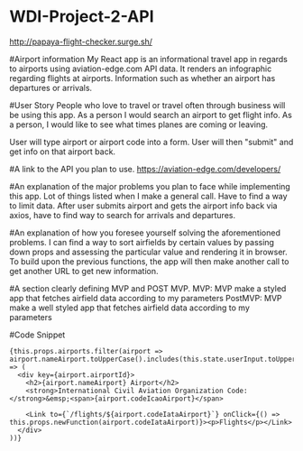 # WDI-Project-2-API

http://papaya-flight-checker.surge.sh/

#Airport information
My React app is an informational travel app in regards to airports using aviation-edge.com API data. It renders an infographic regarding flights at airports. Information such as whether an airport has departures or arrivals.

#User Story
People who love to travel or travel often through business will be using this app.
As a person I would search an airport to get flight info.
As  a person, I would like to see what times planes are coming or leaving.

User will type airport or airport code into a form. User will then "submit" and get info on that airport back.


#A link to the API you plan to use.
https://aviation-edge.com/developers/

#An explanation of the major problems you plan to face while implementing this app.
Lot of things listed when I make a general call. Have to find a way to limit data. After user submits airport and gets the airport info back via axios, have to find way to search for arrivals and departures.

#An explanation of how you foresee yourself solving the aforementioned problems.
I can find a way to sort airfields by certain values by passing down props and assessing the particular value and rendering it in browser. To build upon the previous functions, the app will then make another call to get another URL to get new information.

#A section clearly defining MVP and POST MVP.
MVP: MVP make a styled app that fetches airfield data according to my parameters
PostMVP: MVP make a well styled app that fetches airfield data according to my parameters

#Code Snippet

```
{this.props.airports.filter(airport => airport.nameAirport.toUpperCase().includes(this.state.userInput.toUpperCase())).map(airport => (
  <div key={airport.airportId}>
    <h2>{airport.nameAirport} Airport</h2>
    <strong>International Civil Aviation Organization Code:</strong>&emsp;<span>{airport.codeIcaoAirport}</span>

    <Link to={`/flights/${airport.codeIataAirport}`} onClick={() => this.props.newFunction(airport.codeIataAirport)}><p>Flights</p></Link>
  </div>
))}
```
